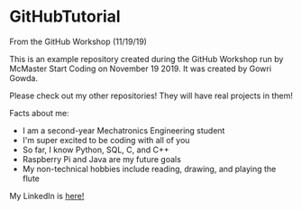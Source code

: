 # GitHubTutorial

From the GitHub Workshop (11/19/19)

This is an example repository created during the GitHub Workshop run by McMaster Start Coding on November 19 2019. It was created by Gowri Gowda.

Please check out my other repositories! They will have real projects in them!

Facts about me:
- I am a second-year Mechatronics Engineering student
- I'm super excited to be coding with all of you
- So far, I know Python, SQL, C, and C++
- Raspberry Pi and Java are my future goals
- My non-technical hobbies include reading, drawing, and playing the flute

My LinkedIn is [here!](https://www.linkedin.com/in/gowri-gowda/)